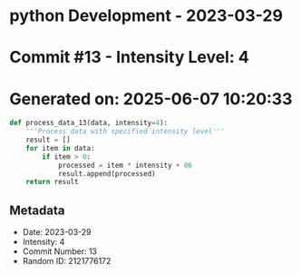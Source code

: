 ﻿# python Development - 2023-03-29
# Commit #13 - Intensity Level: 4
# Generated on: 2025-06-07 10:20:33
```python
def process_data_13(data, intensity=4):
    '''Process data with specified intensity level'''
    result = []
    for item in data:
        if item > 0:
            processed = item * intensity + 86
            result.append(processed)
    return result
```
## Metadata
- Date: 2023-03-29
- Intensity: 4
- Commit Number: 13
- Random ID: 2121776172
